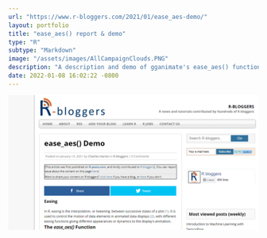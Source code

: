 ```yaml
---
url: "https://www.r-bloggers.com/2021/01/ease_aes-demo/"
layout: portfolio
title: "ease_aes() report & demo"
type: "R"
subtype: "Markdown"
image: "/assets/images/AllCampaignClouds.PNG"
description: "A description and demo of gganimate's ease_aes() function. Written in R-Markdown. Published on R-bloggers."
date: 2022-01-08 16:02:22 -0800
---
```



[![ease_aes() demo](assets\images\ease_aes.PNG)](https://www.r-bloggers.com/2021/01/ease_aes-demo/)